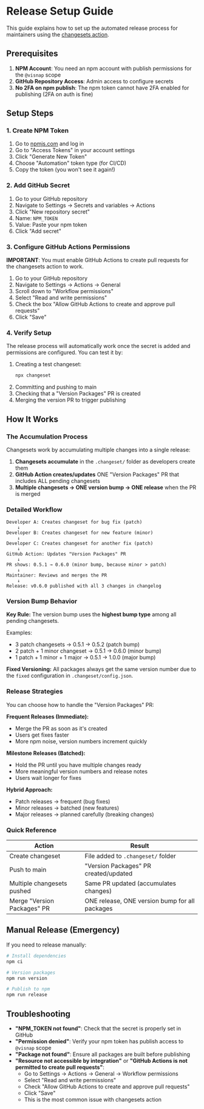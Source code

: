 # Release Setup Guide

This guide explains how to set up the automated release process for maintainers using the [changesets action](https://github.com/changesets/action).

## Prerequisites

1. **NPM Account**: You need an npm account with publish permissions for the `@visnap` scope
2. **GitHub Repository Access**: Admin access to configure secrets
3. **No 2FA on npm publish**: The npm token cannot have 2FA enabled for publishing (2FA on auth is fine)

## Setup Steps

### 1. Create NPM Token

1. Go to [npmjs.com](https://www.npmjs.com) and log in
2. Go to "Access Tokens" in your account settings
3. Click "Generate New Token"
4. Choose "Automation" token type (for CI/CD)
5. Copy the token (you won't see it again!)

### 2. Add GitHub Secret

1. Go to your GitHub repository
2. Navigate to Settings → Secrets and variables → Actions
3. Click "New repository secret"
4. Name: `NPM_TOKEN`
5. Value: Paste your npm token
6. Click "Add secret"

### 3. Configure GitHub Actions Permissions

**IMPORTANT**: You must enable GitHub Actions to create pull requests for the changesets action to work.

1. Go to your GitHub repository
2. Navigate to Settings → Actions → General
3. Scroll down to "Workflow permissions"
4. Select "Read and write permissions"
5. Check the box "Allow GitHub Actions to create and approve pull requests"
6. Click "Save"

### 4. Verify Setup

The release process will automatically work once the secret is added and permissions are configured. You can test it by:

1. Creating a test changeset:
   ```bash
   npx changeset
   ```
2. Committing and pushing to main
3. Checking that a "Version Packages" PR is created
4. Merging the version PR to trigger publishing

## How It Works

### The Accumulation Process

Changesets work by accumulating multiple changes into a single release:

1. **Changesets accumulate** in the `.changeset/` folder as developers create them
2. **GitHub Action creates/updates** ONE "Version Packages" PR that includes ALL pending changesets
3. **Multiple changesets → ONE version bump → ONE release** when the PR is merged

### Detailed Workflow

```
Developer A: Creates changeset for bug fix (patch)
    ↓
Developer B: Creates changeset for new feature (minor)  
    ↓
Developer C: Creates changeset for another fix (patch)
    ↓
GitHub Action: Updates "Version Packages" PR
    ↓
PR shows: 0.5.1 → 0.6.0 (minor bump, because minor > patch)
    ↓
Maintainer: Reviews and merges the PR
    ↓
Release: v0.6.0 published with all 3 changes in changelog
```

### Version Bump Behavior

**Key Rule:** The version bump uses the **highest bump type** among all pending changesets.

Examples:
- 3 patch changesets → 0.5.1 → 0.5.2 (patch bump)
- 2 patch + 1 minor changeset → 0.5.1 → 0.6.0 (minor bump)
- 1 patch + 1 minor + 1 major → 0.5.1 → 1.0.0 (major bump)

**Fixed Versioning:** All packages always get the same version number due to the `fixed` configuration in `.changeset/config.json`.

### Release Strategies

You can choose how to handle the "Version Packages" PR:

**Frequent Releases (Immediate):**
- Merge the PR as soon as it's created
- Users get fixes faster
- More npm noise, version numbers increment quickly

**Milestone Releases (Batched):**
- Hold the PR until you have multiple changes ready
- More meaningful version numbers and release notes
- Users wait longer for fixes

**Hybrid Approach:**
- Patch releases → frequent (bug fixes)
- Minor releases → batched (new features)  
- Major releases → planned carefully (breaking changes)

### Quick Reference

| Action | Result |
|--------|--------|
| Create changeset | File added to `.changeset/` folder |
| Push to main | "Version Packages" PR created/updated |
| Multiple changesets pushed | Same PR updated (accumulates changes) |
| Merge "Version Packages" PR | ONE release, ONE version bump for all packages |

## Manual Release (Emergency)

If you need to release manually:

```bash
# Install dependencies
npm ci

# Version packages
npm run version

# Publish to npm
npm run release
```

## Troubleshooting

- **"NPM_TOKEN not found"**: Check that the secret is properly set in GitHub
- **"Permission denied"**: Verify your npm token has publish access to `@visnap` scope
- **"Package not found"**: Ensure all packages are built before publishing
- **"Resource not accessible by integration"** or **"GitHub Actions is not permitted to create pull requests"**: 
  - Go to Settings → Actions → General → Workflow permissions
  - Select "Read and write permissions"
  - Check "Allow GitHub Actions to create and approve pull requests"
  - Click "Save"
  - This is the most common issue with changesets action
